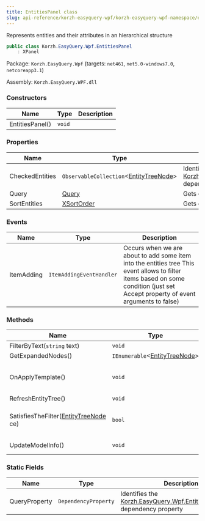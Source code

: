 ```yaml
---
title: EntitiesPanel class
slug: api-reference/korzh-easyquery-wpf/korzh-easyquery-wpf-namespace/entitiespanel-class
---
```

Represents entities and their attributes in an hierarchical structure
```csharp
public class Korzh.EasyQuery.Wpf.EntitiesPanel
    : XPanel

```
Package: `Korzh.EasyQuery.Wpf` (targets: `net461`, `net5.0-windows7.0`, `netcoreapp3.1`)

Assembly: `Korzh.EasyQuery.WPF.dll`

### Constructors

| Name | Type | Description | 
| --- | --- | --- | 
| EntitiesPanel() | `void` |  | 


### Properties

| Name | Type | Description | 
| --- | --- | --- | 
| CheckedEntities | `ObservableCollection`&lt;[EntityTreeNode](/api-reference/korzh-easyquery-wpf/korzh-easyquery-wpf-namespace/entitytreenode-class)&gt; | Identifies [Korzh.EasyQuery.Wpf.EntitiesPanel.CheckedEntities](/api-reference/korzh-easyquery-wpf/korzh-easyquery-wpf-namespace/entitiespanel-class) dependency property | 
| Query | [Query](/api-reference/korzh-easyquery/korzh-easyquery-namespace/query-class) | Gets or sets the query. | 
| SortEntities | [XSortOrder](/api-reference/korzh-easyquery-wpf/korzh-easyquery-wpf-namespace/xsortorder-enum) | Gets or sets the order of entities in context menu. | 


### Events

| Name | Type | Description | 
| --- | --- | --- | 
| ItemAdding | `ItemAddingEventHandler` | Occurs when we are about to add some item into the entities tree  This event allows to filter items based on some condition (just set Accept property of event arguments to false) | 


### Methods

| Name | Type | Description | 
| --- | --- | --- | 
| FilterByText(`string` text) | `void` | Filters entity tree by some text | 
| GetExpandedNodes() | `IEnumerable`&lt;[EntityTreeNode](/api-reference/korzh-easyquery-wpf/korzh-easyquery-wpf-namespace/entitytreenode-class)&gt; | Returns all currently expanded nodes | 
| OnApplyTemplate() | `void` | When overridden in a derived class, is invoked whenever application code or internal processes call `System.Windows.FrameworkElement.ApplyTemplate`. | 
| RefreshEntityTree() | `void` | Refreshes the entity tree. | 
| SatisfiesTheFilter([EntityTreeNode](/api-reference/korzh-easyquery-wpf/korzh-easyquery-wpf-namespace/entitytreenode-class) ce) | `bool` | Returns true if the item passed in parameter satisfies the current filter.  This method calls FilterItem event which allows you to filter some items before they are added into the tree | 
| UpdateModelInfo() | `void` | Updates the control by the latest changes in associated model. | 


### Static Fields

| Name | Type | Description | 
| --- | --- | --- | 
| QueryProperty | `DependencyProperty` | Identifies the [Korzh.EasyQuery.Wpf.EntitiesPanel.Query](/api-reference/korzh-easyquery-wpf/korzh-easyquery-wpf-namespace/entitiespanel-class) dependency property |